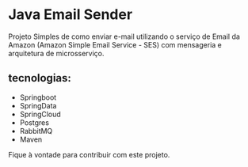 # Java Email Sender
Projeto Simples de como enviar e-mail utilizando o serviço de Email da Amazon (Amazon Simple Email Service - SES) com mensageria e arquitetura de microsserviço. 

## tecnologias:
* Springboot
* SpringData
* SpringCloud
* Postgres
* RabbitMQ
* Maven

Fique à vontade para contribuir com este projeto.
